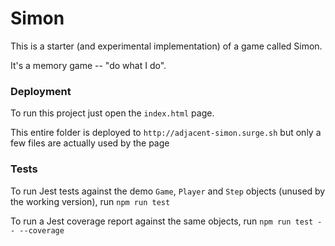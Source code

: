 # Simon

This is a starter (and experimental implementation) of a game called Simon.

It's a memory game -- "do what I do".

### Deployment

To run this project just open the `index.html` page.

This entire folder is deployed to `http://adjacent-simon.surge.sh` but only a few files are actually used by the page

### Tests

To run Jest tests against the demo `Game`, `Player` and `Step` objects (unused by the working version), run `npm run test`

To run a Jest coverage report against the same objects, run `npm run test -- --coverage`

